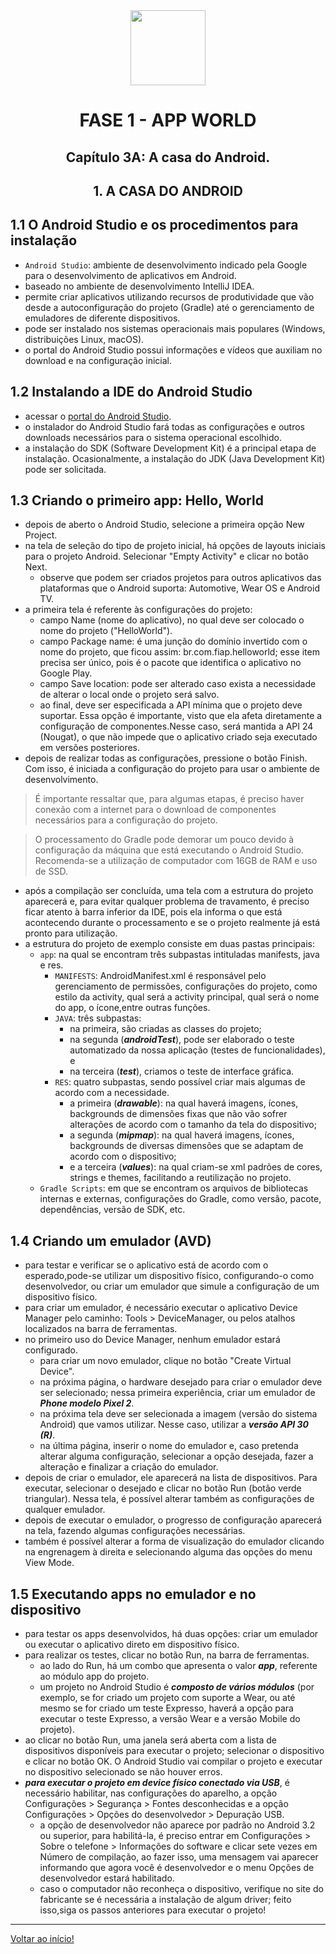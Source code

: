<div align="center">
<a href="https://github.com/DigouO" target="_blank"><img src="https://cdn.jsdelivr.net/gh/devicons/devicon@latest/icons/kotlin/kotlin-original.svg" width="120px" align="center"/></a>
<h1>FASE 1 - APP WORLD</h1>
<h2>Capítulo 3A: A casa do Android.</h2>
</div>

<div align="center">
<h2>1. A CASA DO ANDROID</h2>
</div>

## 1.1 O Android Studio e os procedimentos para instalação

- `Android Studio`: ambiente de desenvolvimento indicado pela Google para o desenvolvimento de aplicativos em Android.
- baseado no ambiente de desenvolvimento IntelliJ IDEA.
- permite criar aplicativos utilizando recursos de produtividade que vão desde a autoconfiguração do projeto (Gradle) até o gerenciamento de emuladores de diferente dispositivos.
- pode ser instalado nos sistemas operacionais mais populares (Windows, distribuições Linux, macOS).
- o portal do Android Studio possui informações e vídeos que auxiliam no download e na configuração inicial.

## 1.2 Instalando a IDE do Android Studio

- acessar o [portal do Android Studio](https://developer.android.com/studio).
- o instalador do Android Studio fará todas as configurações e outros downloads necessários para o sistema operacional escolhido.
- a instalação do SDK (Software Development Kit) é a principal etapa de instalação. Ocasionalmente, a instalação do JDK (Java Development Kit) pode ser solicitada.

## 1.3 Criando o primeiro app: Hello, World

- depois de aberto o Android Studio, selecione a primeira opção New Project.
- na tela de seleção do tipo de projeto inicial, há opções de layouts iniciais para o projeto Android. Selecionar "Empty Activity" e clicar no botão Next.
  - observe que podem ser criados projetos para outros aplicativos das plataformas que o Android suporta: Automotive, Wear OS e Android TV.
- a primeira tela é referente às configurações do projeto:
  - campo Name (nome do aplicativo), no qual deve ser colocado o nome do projeto ("HelloWorld").
  - campo Package name: é uma junção do domínio invertido com o nome do projeto, que ficou assim: br.com.fiap.helloworld; esse item precisa ser único, pois é o pacote que identifica o aplicativo no Google Play.
  - campo Save location: pode ser alterado caso exista a necessidade de alterar o local onde o projeto será salvo.
  - ao final, deve ser especificada a API mínima que o projeto deve suportar. Essa opção é importante, visto que ela afeta diretamente a configuração de componentes.Nesse caso, será mantida a API 24 (Nougat), o que não impede que o aplicativo criado seja executado em versões posteriores. 
- depois de realizar todas as configurações, pressione o botão Finish. Com isso, é iniciada a configuração do projeto para usar o ambiente de desenvolvimento. 

> É importante ressaltar que, para algumas etapas, é preciso haver conexão com a internet para o download de componentes necessários para a configuração do projeto.

> O processamento do Gradle pode demorar um pouco devido à configuração da máquina que está executando o Android Studio. Recomenda-se a utilização de computador com 16GB de RAM e uso de SSD.

- após a compilação ser concluída, uma tela com a estrutura do projeto aparecerá e, para evitar qualquer problema de travamento, é preciso ficar atento à barra inferior da IDE, pois ela informa o que está acontecendo durante o processamento e se o projeto realmente já está pronto para utilização.
- a estrutura do projeto de exemplo consiste em duas pastas principais: 
  - `app`: na qual se encontram três subpastas intituladas manifests, java e res.
    - `MANIFESTS`: AndroidManifest.xml é responsável pelo gerenciamento de permissões, configurações do projeto, como estilo da activity, qual será a activity principal, qual será o nome do app, o ícone,entre outras funções.
    - `JAVA`: três subpastas:
      - na primeira, são criadas as classes do projeto;
      - na segunda (***androidTest***), pode ser elaborado o teste automatizado da nossa aplicação (testes de funcionalidades), e 
      - na terceira (***test***), criamos o teste de interface gráfica.
    - `RES`: quatro subpastas, sendo possível criar mais algumas de acordo com a necessidade.
      - a primeira (***drawable***): na qual haverá imagens, ícones, backgrounds de dimensões fixas que não vão sofrer alterações de acordo com o tamanho da tela do dispositivo; 
      - a segunda (***mipmap***): na qual haverá imagens, ícones, backgrounds de diversas dimensões que se adaptam de acordo com o dispositivo;
      - e a terceira (***values***): na qual criam-se xml padrões de cores, strings e themes, facilitando a reutilização no projeto. 
  - `Gradle Scripts`: em que se encontram os arquivos de bibliotecas internas e externas, configurações do Gradle, como versão, pacote, dependências, versão de SDK, etc.

## 1.4 Criando um emulador (AVD)

- para testar e verificar se o aplicativo está de acordo com o esperado,pode-se utilizar um dispositivo físico, configurando-o como desenvolvedor, ou criar um emulador que simule a configuração de um dispositivo físico.
- para criar um emulador, é necessário executar o aplicativo Device Manager pelo caminho: Tools > DeviceManager, ou pelos atalhos localizados na barra de ferramentas.
- no primeiro uso do Device Manager, nenhum emulador estará configurado.
  - para criar um novo emulador, clique no botão "Create Virtual Device".
  - na próxima página, o hardware desejado para criar o emulador deve ser selecionado; nessa primeira experiência, criar um emulador de ***Phone modelo Pixel 2***.
  - na próxima tela deve ser selecionada a imagem (versão do sistema Android) que vamos utilizar. Nesse caso, utilizar a ***versão API 30 (R)***.
  - na última página, inserir o nome do emulador e, caso pretenda alterar alguma configuração, selecionar a opção desejada, fazer a alteração e finalizar a criação do emulador.
- depois de criar o emulador, ele aparecerá na lista de dispositivos. Para executar, selecionar o desejado e clicar no botão Run (botão verde triangular). Nessa tela, é possível alterar também as configurações de qualquer emulador. 
- depois de executar o emulador, o progresso de configuração aparecerá na tela, fazendo algumas configurações necessárias.
- também é possível alterar a forma de visualização do emulador clicando na engrenagem à direita e selecionando alguma das opções do menu View Mode.

## 1.5 Executando apps no emulador e no dispositivo

- para testar os apps desenvolvidos, há duas opções: criar um emulador ou executar o aplicativo direto em dispositivo físico. 
- para realizar os testes, clicar no botão Run, na barra de ferramentas.
  - ao lado do Run, há um combo que apresenta o valor ***app***, referente ao módulo app do projeto. 
  - um projeto no Android Studio é ***composto de vários módulos*** (por exemplo, se for criado um projeto com suporte a Wear, ou até mesmo se for criado um teste Expresso, haverá a opção para executar o teste Expresso, a versão Wear e a versão Mobile do projeto).
- ao clicar no botão Run, uma janela será aberta com a lista de dispositivos disponíveis para executar o projeto; selecionar o dispositivo e clicar no botão OK. O Android Studio vai compilar o projeto e executar no dispositivo selecionado se não houver erros.
- ***para executar o projeto em device físico conectado via USB***, é necessário habilitar, nas configurações do aparelho, a opção Configurações > Segurança > Fontes desconhecidas e a opção Configurações > Opções do desenvolvedor > Depuração USB.
  - a opção de desenvolvedor não aparece por padrão no Android 3.2 ou superior, para habilitá-la, é preciso entrar em Configurações > Sobre o telefone > Informações do software e clicar sete vezes em Número de compilação, ao fazer isso, uma mensagem vai aparecer informando que agora você é desenvolvedor e o menu Opções de desenvolvedor estará habilitado. 
  - caso o computador não reconheça o dispositivo, verifique no site do fabricante se é necessária a instalação de algum driver; feito isso,siga os passos anteriores para executar o projeto!

--- 

[Voltar ao início!](https://github.com/DigouO/Smart_Cities_FIAP_2024)